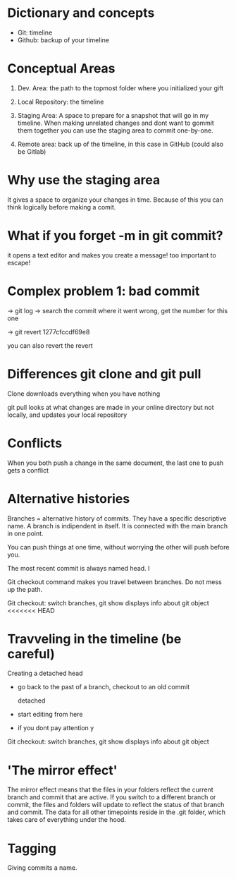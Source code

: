 # Dictionary and concepts

- Git: timeline    
- Github: backup of your timeline

# Conceptual Areas

1. Dev. Area: the path to the topmost folder where you initialized your gift

2. Local Repository: the timeline

3. Staging Area: A space to prepare for a snapshot that will go in my timeline. When making unrelated changes and dont want to gommit them together you can use the staging area to commit one-by-one. 

4. Remote area: back up of the timeline, in this case in GitHub (could also be Gitlab)

# Why use the staging area

It gives a space to organize your changes in time. Because of this you can think logically before making a comit. 

# What if you forget -m in git commit?

it opens a text editor and makes you create a message! too important to escape!

# Complex problem 1: bad commit

-> git log -> search the commit where it went wrong, get the number for this one

-> git revert 1277cfccdf69e8

you can also revert the revert

# Differences git clone and git pull

Clone downloads everything when you have nothing

git pull looks at what changes are made in your online directory but not locally, and updates your local repository

# Conflicts

When you both push a change in the same document, the last one to push gets a conflict

# Alternative histories

Branches = alternative history of commits. They have a specific descriptive name. A branch is indipendent in itself. It is connected with the main branch in one point. 

You can push things at one time, without worrying the other will push before you. 

The most recent commit is always named head. I

Git checkout command makes you travel between branches. Do not mess up the path.

Git checkout: switch branches, git show displays info about git object 
<<<<<<< HEAD

# Travveling in the timeline (be careful)

Creating a detached head

- go back to the past of a branch, checkout to an old commit
  
  detached

- start editing from here

- if you dont pay attention y

Git checkout: switch branches, git show displays info about git object 

# 'The mirror effect'

The mirror effect means that the files in your folders reflect the current branch and commit that are active. If you switch to a different branch or commit, the files and folders will update to reflect the status of that branch and commit. The data for all other timepoints reside in the .git folder, which takes care of everything under the hood. 

# Tagging

Giving commits a name. 
